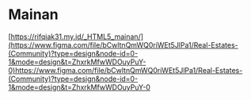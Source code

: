 # Mainan
[https://rifqiak31.my.id/_HTML5_mainan/](https://www.figma.com/file/bCwltnQmWQ0riWEt5JlPa1/Real-Estates-(Community)?type=design&node-id=0-1&mode=design&t=ZhxrkMfwWDOuyPuY-0)https://www.figma.com/file/bCwltnQmWQ0riWEt5JlPa1/Real-Estates-(Community)?type=design&node-id=0-1&mode=design&t=ZhxrkMfwWDOuyPuY-0
